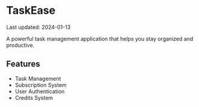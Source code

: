 # TaskEase

Last updated: 2024-01-13

A powerful task management application that helps you stay organized and productive.

## Features
- Task Management
- Subscription System
- User Authentication
- Credits System 